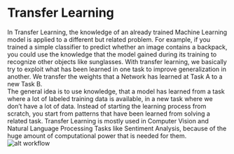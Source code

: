 # Transfer Learning
In Transfer Learning, the knowledge of an already trained Machine Learning model is applied to a different but related problem. For
example, if you trained a simple classifier to predict whether an image contains a backpack, you could use the knowledge that the 
model gained during its training to recognize other objects like sunglasses. With transfer learning, we basically try to exploit 
what has been learned in one task to improve generalization in another. We transfer the weights that a Network has learned at Task 
A to a new Task B.<br>
The general idea is to use knowledge, that a model has learned from a task where a lot of labeled training data is available, in a 
new task where we don’t have a lot of data. Instead of starting the learning process from scratch, you start from patterns that 
have been learned from solving a related task. Transfer Learning is mostly used in Computer Vision and Natural Language Processing 
Tasks like Sentiment Analysis, because of the huge amount of computational power that is needed for them.
![alt workflow](https://github.com/BAJUKA/al-go-rithms/blob/master/deep_learning/transfer-learning/image/transfer-learning.jpeg)
